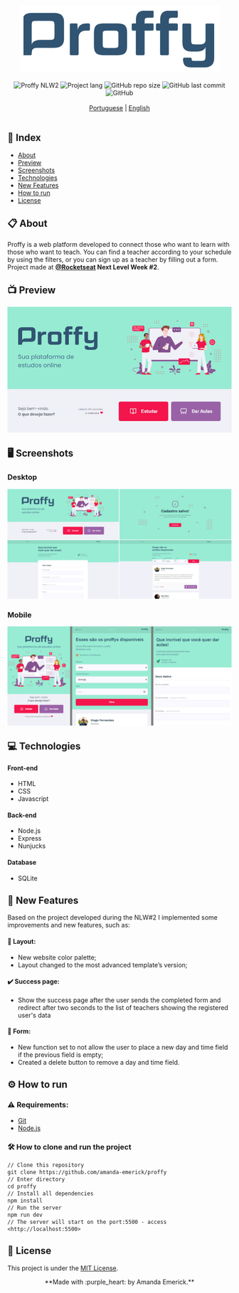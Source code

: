 <div align="center"><img src="https://github.com/amanda-emerick/proffy/blob/master/readme/proffy-logo.png" alt="Proffy"></div>
<br>
<div align="center">
<img alt="Proffy NLW2" src="https://img.shields.io/badge/Proffy-NLW%232-%233D698F"> 
<img alt="Project lang" src="https://img.shields.io/badge/Project%20Lang-Portuguese-3D698F"> 
<img alt="GitHub repo size" src="https://img.shields.io/github/repo-size/amanda-emerick/proffy?color=%233D698F"> 
<img alt="GitHub last commit" src="https://img.shields.io/github/last-commit/amanda-emerick/proffy?color=%233D698F"> 
<img alt="GitHub" src="https://img.shields.io/github/license/amanda-emerick/proffy?color=%233D698F">  
</div>
<br>
<div align="center">
<a href="https://github.com/amanda-emerick/proffy/new/master?readme-pt">Portuguese</a> | <a href="#">English</a>
</div>
<br>

## :notebook_with_decorative_cover: Index
<a name=anchor></a>
* [About](#about)
* [Preview](#preview)
* [Screenshots](#screenshots)
* [Technologies](#technologies)
* [New Features](#new-features)
* [How to run](#how-to-run)
* [License](#license)

<a id="about"></a>
## :clipboard: About
Proffy is a web platform developed to connect those who want to learn with those who want to teach. 
You can find a teacher according to your schedule by using the filters, or you can sign up as a teacher by filling out a form. 
Project made at **[@Rocketseat](https://github.com/Rocketseat) Next Level Week #2**.

<a id="preview"></a>
## :tv: Preview
![proffy-gif](https://github.com/amanda-emerick/proffy/blob/master/readme/proffy-web.gif)

<a id="screenshots"></a>
## :desktop_computer: Screenshots
### Desktop
![desktop-version](https://github.com/amanda-emerick/proffy/blob/master/readme/desktop-version.png)
### Mobile
![mobile-version](https://github.com/amanda-emerick/proffy/blob/master/readme/mobile-version.png)

<a id="technologies"></a>
## :computer: Technologies
#### Front-end
* HTML
* CSS
* Javascript
#### Back-end
* Node.js
* Express
* Nunjucks
#### Database
* SQLite

<a id="new-features"></a>
## :rocket: New Features
Based on the project developed during the NLW#2 I implemented some improvements and new features, such as:
#### :art: Layout: 
* New website color palette;
* Layout changed to the most advanced template’s version;
#### :heavy_check_mark: Success page:
* Show the success page after the user sends the completed form and redirect after two seconds to the list of teachers showing the registered user's data
#### :page_facing_up: Form:
* New function set to not allow the user to place a new day and time field if the previous field is empty;
* Created a delete button to remove a day and time field.

<a id="how-to-run"></a>
## :gear: How to run
### :warning: Requirements:
* [Git](https://git-scm.com)
* [Node.js](https://nodejs.org/en/)
### :hammer_and_wrench: How to clone and run the project
```
// Clone this repository
git clone https://github.com/amanda-emerick/proffy
// Enter directory
cd proffy
// Install all dependencies
npm install
// Run the server
npm run dev
// The server will start on the port:5500 - access <http://localhost:5500>
```
<a id="license"></a>
## :closed_book: License
This project is under the [MIT License](https://github.com/amanda-emerick/proffy/blob/master/LICENSE).

<p align="center">
**Made with :purple_heart: by Amanda Emerick.**
</p> 



